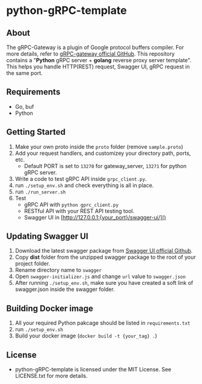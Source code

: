 # python-gRPC-template

## About
The gRPC-Gateway is a plugin of Google protocol buffers compiler. For more details, refer to [gRPC-gateway official GitHub](https://github.com/grpc-ecosystem/grpc-gateway). This repository contains a "**Python** gRPC server + **golang** reverse proxy server template". This helps you handle HTTP(REST) request, Swagger UI, gRPC request in the same port.


## Requirements
- Go, buf
- Python


## Getting Started
1. Make your own proto inside the `proto` folder (remove `sample.proto`)
2. Add your request handlers, and customizey your directory path, ports, etc.
   - Default PORT is set to `13270` for gateway_server, `13271` for python gRPC server.
3. Write a code to test gRPC API inside `grpc_client.py`.
4. run `./setup_env.sh` and check everything is all in place.
5. run `./run_server.sh`
6. Test
   - gRPC API with `python gprc_client.py`
   - RESTful API with your REST API testing tool.
   - Swagger UI in [http://127.0.0.1:{your_port}/swagger-ui/]()

  
## Updating Swagger UI
1. Download the latest swagger package from [Swagger UI official Github](https://github.com/swagger-api/swagger-ui).
2. Copy **dist** folder from the unzipped swagger package to the root of your project folder.
3. Rename directory name to `swagger`
4. Open `swagger-initializer.js` and change `url` value to `swagger.json`
5. After running `./setup_env.sh`, make sure you have created a soft link of swagger.json inside the swagger folder.

## Building Docker image
1. All your required Python pakcage should be listed in `requirements.txt`
2. run `./setup_env.sh`
3. Build your docker image (`docker build -t {your_tag} .`)

## License
- python-gRPC-template is licensed under the MIT License. See LICENSE.txt for more details.